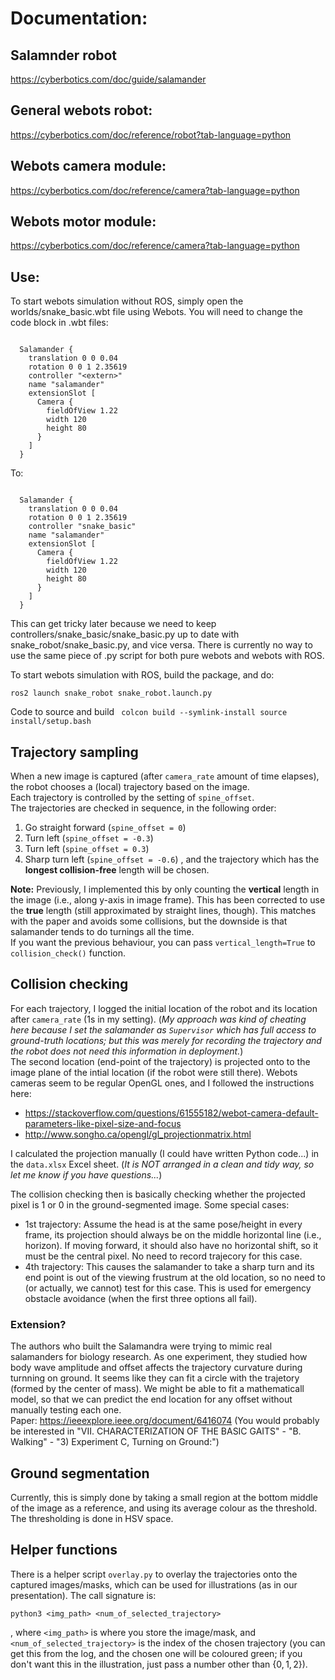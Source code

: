 # Documentation:

## Salamnder robot
https://cyberbotics.com/doc/guide/salamander

## General webots robot:
https://cyberbotics.com/doc/reference/robot?tab-language=python

## Webots camera module:
https://cyberbotics.com/doc/reference/camera?tab-language=python

## Webots motor module:
https://cyberbotics.com/doc/reference/camera?tab-language=python

## Use:

To start webots simulation without ROS, simply open the worlds/snake_basic.wbt file using Webots. You will need to change the code block in .wbt files:

<code>
  Salamander {
    translation 0 0 0.04
    rotation 0 0 1 2.35619
    controller "&lt;extern&gt;"
    name "salamander"
    extensionSlot [
      Camera {
        fieldOfView 1.22
        width 120
        height 80
      }
    ]
  }
</code>
  
To:

<code>
  Salamander {
    translation 0 0 0.04
    rotation 0 0 1 2.35619
    controller "snake_basic"
    name "salamander"
    extensionSlot [
      Camera {
        fieldOfView 1.22
        width 120
        height 80
      }
    ]
  }
</code>

This can get tricky later because we need to keep controllers/snake_basic/snake_basic.py up to date with snake_robot/snake_basic.py, and vice versa. There is currently no way to use the same piece of .py script for both pure webots and webots with ROS.

To start webots simulation with ROS, build the package, and do:

<code>ros2 launch snake_robot snake_robot.launch.py</code>

Code to source and build
<code>
colcon build --symlink-install
source install/setup.bash
</code>

## Trajectory sampling

When a new image is captured (after `camera_rate` amount of time elapses), the robot chooses a (local) trajectory based on the image.  
Each trajectory is controlled by the setting of `spine_offset`.  
The trajectories are checked in sequence, in the following order:
1. Go straight forward (`spine_offset = 0`)
2. Turn left (`spine_offset = -0.3`)
3. Turn left (`spine_offset = 0.3`)
4. Sharp turn left (`spine_offset = -0.6`)
, and the trajectory which has the **longest collision-free** length will be chosen.

**Note:** Previously, I implemented this by only counting the **vertical** length in the image (i.e., along y-axis in image frame). This has been corrected to use the **true** length (still approximated by straight lines, though). This matches with the paper and avoids some collisions, but the downside is that salamander tends to do turnings all the time.  
If you want the previous behaviour, you can pass `vertical_length=True` to `collision_check()` function. 

## Collision checking

For each trajectory, I logged the initial location of the robot and its location after `camera_rate` (1s in my setting). (*My approach was kind of cheating here because I set the salamander as `Supervisor` which has full access to ground-truth locations; but this was merely for recording the trajectory and the robot does not need this information in deployment.*)  
The second location (end-point of the trajectory) is projected onto to the image plane of the intial location (if the robot were still there). Webots cameras seem to be regular OpenGL ones, and I followed the instructions here:
* https://stackoverflow.com/questions/61555182/webot-camera-default-parameters-like-pixel-size-and-focus
* http://www.songho.ca/opengl/gl_projectionmatrix.html

I calculated the projection manually (I could have written Python code...) in the `data.xlsx` Excel sheet. (*It is NOT arranged in a clean and tidy way, so let me know if you have questions...*)

The collision checking then is basically checking whether the projected pixel is 1 or 0 in the ground-segmented image. Some special cases:
* 1st trajectory: Assume the head is at the same pose/height in every frame, its projection should always be on the middle horizontal line (i.e., horizon). If moving forward, it should also have no horizontal shift, so it must be the central pixel. No need to record trajecory for this case.
* 4th trajectory: This causes the salamander to take a sharp turn and its end point is out of the viewing frustrum at the old location, so no need to (or actually, we cannot) test for this case. This is used for emergency obstacle avoidance (when the first three options all fail).

### Extension?

The authors who built the Salamandra were trying to mimic real salamanders for biology research. As one experiment, they studied how body wave amplitude and offset affects the trajectory curvature during turnning on ground. It seems like they can fit a circle with the trajetory (formed by the center of mass). We might be able to fit a mathematicall model, so that we can predict the end location for any offset without manually testing each one.  
Paper: https://ieeexplore.ieee.org/document/6416074 (You would probably be interested in "VII. CHARACTERIZATION OF THE BASIC GAITS" - "B. Walking" - "3) Experiment C, Turning on Ground:")

## Ground segmentation

Currently, this is simply done by taking a small region at the bottom middle of the image as a reference, and using its average colour as the threshold. The thresholding is done in HSV space.

## Helper functions

There is a helper script `overlay.py` to overlay the trajectories onto the captured images/masks, which can be used for illustrations (as in our presentation). The call signature is:
```
python3 <img_path> <num_of_selected_trajectory>
```
, where `<img_path>` is where you store the image/mask, and `<num_of_selected_trajectory>` is the index of the chosen trajectory (you can get this from the log, and the chosen one will be coloured green; if you don't want this in the illustration, just pass a number other than $\{0,1,2\}$).